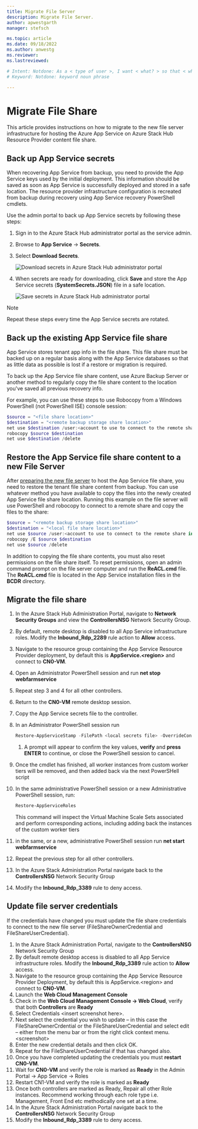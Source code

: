 ```yaml
---
title: Migrate File Server  
description: Migrate File Server.
author: apwestgarth
manager: stefsch

ms.topic: article
ms.date: 09/18/2022
ms.author: anwestg
ms.reviewer: 
ms.lastreviewed: 

# Intent: Notdone: As a < type of user >, I want < what? > so that < why? >
# Keyword: Notdone: keyword noun phrase

---
```

# Migrate File Share

This article provides instructions on how to migrate to the new file server infrastructure for hosting the Azure App Service on Azure Stack Hub Resource Provider content file share.


## Back up App Service secrets
When recovering App Service from backup, you need to provide the App Service keys used by the initial deployment. This information should be saved as soon as App Service is successfully deployed and stored in a safe location. The resource provider infrastructure configuration is recreated from backup during recovery using App Service recovery PowerShell cmdlets.

Use the admin portal to back up App Service secrets by following these steps: 


1. Sign in to the Azure Stack Hub administrator portal as the service admin.

2. Browse to **App Service** -> **Secrets**. 

3. Select **Download Secrets**.

   ![Download secrets in Azure Stack Hub administrator portal](./media/app-service-back-up/download-secrets.png)

4. When secrets are ready for downloading, click **Save** and store the App Service secrets (**SystemSecrets.JSON**) file in a safe location. 

   ![Save secrets in Azure Stack Hub administrator portal](./media/app-service-back-up/save-secrets.png)

> [!NOTE]
> Repeat these steps every time the App Service secrets are rotated.

## Back up the existing App Service file share

App Service stores tenant app info in the file share. This file share must be backed up on a regular basis along with the App Service databases so that as little data as possible is lost if a restore or migration is required.

To back up the App Service file share content, use Azure Backup Server or another method to regularly copy the file share content to the location you've saved all previous recovery info.

For example, you can use these steps to use Robocopy from a Windows PowerShell (not PowerShell ISE) console session:

```powershell
$source = "<file share location>"
$destination = "<remote backup storage share location>"
net use $destination /user:<account to use to connect to the remote share in the format of domain\username> *
robocopy $source $destination
net use $destination /delete
```

## Restore the App Service file share content to a new File Server

After [preparing the new file server](azure-stack-app-service-before-you-get-started.md#prepare-the-file-server) to host the App Service file share, you need to restore the tenant file share content from backup. You can use whatever method you have available to copy the files into the newly created App Service file share location. Running this example on the file server will use PowerShell and robocopy to connect to a remote share and copy the files to the share:

```powershell
$source = "<remote backup storage share location>"
$destination = "<local file share location>"
net use $source /user:<account to use to connect to the remote share in the format of domain\username> *
robocopy /E $source $destination
net use $source /delete
```

In addition to copying the file share contents, you must also reset permissions on the file share itself. To reset permissions, open an admin command prompt on the file server computer and run the **ReACL.cmd** file. The **ReACL.cmd** file is located in the App Service installation files in the **BCDR** directory.

## Migrate the file share

1. In the Azure Stack Hub Administration Portal, navigate to **Network Security Groups** and view the **ControllersNSG** Network Security Group.
1. By default, remote desktop is disabled to all App Service infrastructure roles.  Modify the **Inbound_Rdp_2289** rule action to **Allow** access.
1. Navigate to the resource group containing the App Service Resource Provider deployment, by default this is **AppService.\<region\>** and connect to **CN0-VM**.
1. Open an Administrator PowerShell session and run **net stop webfarmservice**
1. Repeat step 3 and 4 for all other controllers.
1. Return to the **CN0-VM** remote desktop session.
1. Copy the App Service secrets file to the controller.
1. In an Administrator PowerShell session run
      ```powershell
      Restore-AppServiceStamp -FilePath <local secrets file> -OverrideContentShare <new file share location> -CoreBackupFilePath <filepath>
      ```
      1. A prompt will appear to confirm the key values, **verify** and **press ENTER** to continue, or close the PowerShell session to cancel.
1. Once the cmdlet has finished, all worker instances from custom worker tiers will be removed, and then added back via the next PowerSHell script
1. In the same administrative PowerShell session or a new Administrative PowerShell session, run:
      ```powershell
      Restore-AppServiceRoles
      ```
   This command will inspect the Virtual Machine Scale Sets associated and perform corresponding actions, including adding back the instances of the custom worker tiers

1. in the same, or a new, administrative PowerShell session run **net start webfarmservice**
1. Repeat the previous step for all other controllers.
1. In the Azure Stack Administration Portal navigate back to the **ControllersNSG** Network Security Group
1. Modify the **Inbound_Rdp_3389** rule to deny access.

## Update file server credentials

If the credentials have changed you must update the file share credentials to connect to the new file server (FileShareOwnerCredential and FileShareUserCredential).

1. In the Azure Stack Administration Portal, navigate to the **ControllersNSG** Network Security Group
1. By default remote desktop access is disabled to all App Service infrastructure roles.  Modify the **Inbound_Rdp_3389** rule action to **Allow** access.
1. Navigate to the resource group containing the App Service Resource Provider Deployment, by default this is AppService.\<region\> and connect to **CN0-VM**.
1. Launch the **Web Cloud Management Console**
1. Check in the **Web Cloud Management Console -> Web Cloud**, verify that both **Controllers** are **Ready**
1. Select Credentials \<insert screenshot here\>.
1. Next select the credential you wish to update – in this case the FileShareOwnerCrdential or the FileShareUserCredential and select edit – either from the menu bar or from the right click context menu. \<screenshot\>
1. Enter the new credential details and then click OK.
1. Repeat for the FileShareUserCredential if that has changed also.
1. Once you have completed updating the credentials you must **restart CN0-VM**.
1. Wait for **CN0-VM** and verify the role is marked as **Ready** in the Admin Portal -> App Service -> Roles
1. Restart CN1-VM and verify the role is marked as **Ready**
1. Once both controllers are marked as Ready, Repair all other Role instances.  Recommend working through each role type i.e. Management, Front End etc methodically one set at a time.
1. In the Azure Stack Administration Portal navigate back to the **ControllersNSG** Network Security Group
1. Modify the **Inbound_Rdp_3389** rule to deny access.

